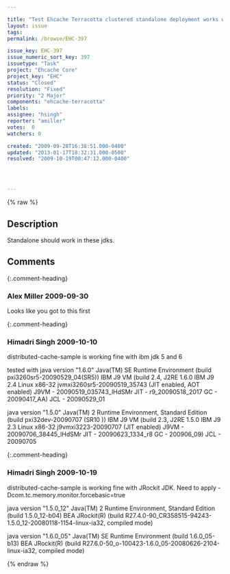 ```yaml
---

title: "Test Ehcache Terracotta clustered standalone deployment works with JRockit and IBM jdks"
layout: issue
tags: 
permalink: /browse/EHC-397

issue_key: EHC-397
issue_numeric_sort_key: 397
issuetype: "Task"
project: "Ehcache Core"
project_key: "EHC"
status: "Closed"
resolution: "Fixed"
priority: "2 Major"
components: "ehcache-terracotta"
labels: 
assignee: "hsingh"
reporter: "amiller"
votes:  0
watchers: 0

created: "2009-09-28T16:38:51.000-0400"
updated: "2013-01-17T18:32:31.000-0500"
resolved: "2009-10-19T00:47:12.000-0400"




---
```


{% raw %}

## Description

<div markdown="1" class="description">

Standalone should work in these jdks.

</div>

## Comments


{:.comment-heading}
### **Alex Miller** <span class="date">2009-09-30</span>

<div markdown="1" class="comment">

Looks like you got to this first

</div>


{:.comment-heading}
### **Himadri Singh** <span class="date">2009-10-10</span>

<div markdown="1" class="comment">

distributed-cache-sample is working fine with ibm jdk 5 and 6

tested with 
java version "1.6.0"
Java(TM) SE Runtime Environment (build pxi3260sr5-20090529\_04(SR5))
IBM J9 VM (build 2.4, J2RE 1.6.0 IBM J9 2.4 Linux x86-32 jvmxi3260sr5-20090519\_35743 (JIT enabled, AOT enabled)
J9VM - 20090519\_035743\_lHdSMr
JIT  - r9\_20090518\_2017
GC   - 20090417\_AA)
JCL  - 20090529\_01

java version "1.5.0"
Java(TM) 2 Runtime Environment, Standard Edition (build pxi32dev-20090707 (SR10 ))
IBM J9 VM (build 2.3, J2RE 1.5.0 IBM J9 2.3 Linux x86-32 j9vmxi3223-20090707 (JIT enabled)
J9VM - 20090706\_38445\_lHdSMr
JIT  - 20090623\_1334\_r8
GC   - 200906\_09)
JCL  - 20090705


</div>


{:.comment-heading}
### **Himadri Singh** <span class="date">2009-10-19</span>

<div markdown="1" class="comment">

distributed-cache-sample is working fine with JRockit JDK. Need to apply -Dcom.tc.memory.monitor.forcebasic=true 

java version "1.5.0\_12"
Java(TM) 2 Runtime Environment, Standard Edition (build 1.5.0\_12-b04)
BEA JRockit(R) (build R27.4.0-90\_CR358515-94243-1.5.0\_12-20080118-1154-linux-ia32, compiled mode) 

java version "1.6.0\_05"
Java(TM) SE Runtime Environment (build 1.6.0\_05-b13)
BEA JRockit(R) (build R27.6.0-50\_o-100423-1.6.0\_05-20080626-2104-linux-ia32, compiled mode)

</div>



{% endraw %}
